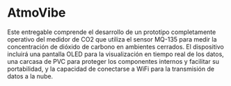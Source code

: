 # AtmoVibe

Este entregable comprende el desarrollo de un prototipo
completamente operativo del medidor de CO2 que utiliza el
sensor MQ-135 para medir la concentración de dióxido de
carbono en ambientes cerrados. El dispositivo incluirá una
pantalla OLED para la visualización en tiempo real de los
datos, una carcasa de PVC para proteger los componentes
internos y facilitar su portabilidad, y la capacidad de
conectarse a WiFi para la transmisión de datos a la nube.
